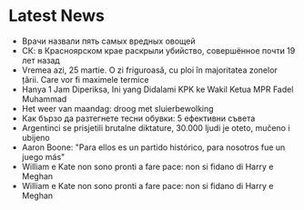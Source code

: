 # Latest News
-  Врачи назвали пять самых вредных овощей
-  СК: в Красноярском крае раскрыли убийство, совершённое почти 19 лет назад
-  Vremea azi, 25 martie. O zi friguroasă, cu ploi în majoritatea zonelor țării. Care vor fi maximele termice
-  Hanya 1 Jam Diperiksa, Ini yang Didalami KPK ke Wakil Ketua MPR Fadel Muhammad
-  Het weer van maandag: droog met sluierbewolking
-  Как бързо да разтегнете тесни обувки: 5 ефективни съвета
-  Argentinci se prisjetili brutalne diktature, 30.000 ljudi je oteto, mučeno i ubijeno
-  Aaron Boone: "Para ellos es un partido histórico, para nosotros fue un juego más"
-  William e Kate non sono pronti a fare pace: non si fidano di Harry e Meghan
-  William e Kate non sono pronti a fare pace: non si fidano di Harry e Meghan
